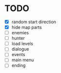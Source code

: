 # TODO

- [x] random start direction
- [x] hide map parts
- [ ] enemies
- [ ] hunter
- [ ] load levels
- [ ] dialogue
- [ ] events
- [ ] main menu
- [ ] ending
